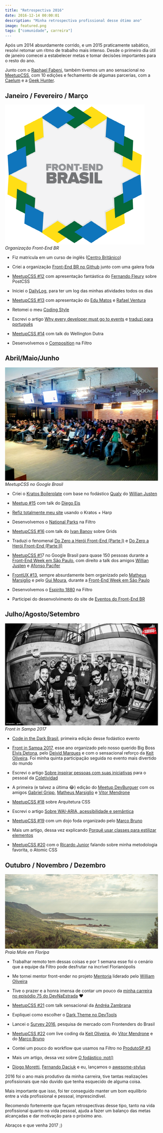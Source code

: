 ```yaml
---
title: "Retrospectiva 2016"
date: 2016-12-14 00:00:01
description: "Minha retrospectiva profissional desse ótimo ano"
image: featured.png
tags: ["comunidade", carreira"]
---
```


Após um 2014 absurdamente corrido, e um 2015 praticamente sabático, resolvi retomar um ritmo de trabalho mais intenso. Desde o primeiro dia útil de janeiro comecei a estabelecer metas e tomar decisões importantes para o resto do ano.

Junto com o [Raphael Fabeni](https://twitter.com/raphaelfabeni), também tivemos um ano sensacional no [MeetupCSS](https://www.meetup.com/pt-BR/CSS-SP/), com 10 edições e fechamento de algumas parcerias, com a [Caelum](https://www.caelum.com.br/) e a [Geek Hunter](http://www.geekhunter.com.br/).

## Janeiro / Fevereiro / Março

![Organização Front-End BR](frontend-br.png)*Organização Front-End BR*

* Fiz matricula em um curso de inglês ([Centro Britânico](http://www.centrobritanicoidiomas.com.br/))

* Criei a organização [Front-End BR no Github](https://github.com/frontendbr) junto com uma galera foda

* [MeetupCSS #12](https://www.meetup.com/pt-BR/CSS-SP/events/228073659/) com apresentação fantástica do [Fernando Fleury](https://github.com/fernandofleury) sobre PostCSS

* Iniciei o [DailyLog](https://github.com/LFeh/dailylog), para ter um log das minhas atividades todos os dias

* [MeetupCSS #13](https://www.meetup.com/pt-BR/CSS-SP/events/228918891/) com apresentação do [Edu Matos](https://twitter.com/eduardojmatos) e [Rafael Ventura](https://twitter.com/raffesmind)

* Retomei o meu [Coding Style](https://github.com/LFeh/coding-style)

* Escrevi o artigo [Why every developer must go to events](https://medium.com/nossa-coletividad/why-every-developer-must-to-go-to-events-6a5327a977f9) e [traduzi para português](https://codetalks.net/por-qual-motivo-todo-desenvolvedor-deve-ir-em-eventos-d1f276cf16b)

* [MeetupCSS #14](https://www.meetup.com/pt-BR/CSS-SP/events/229469361/) com talk do Wellington Dutra

* Desenvolvemos o [Composition](http://composition.is/) na Filtro

## Abril/Maio/Junho

![MeetupCSS no Google Brasil](meetup-css.png)*MeetupCSS no Google Brasil*

* Criei o [Kratos Boilerplate](https://github.com/LFeh/kratos-boilerplate) com base no fodástico [Qualy](https://github.com/Qualy-org/qualy-front) do [Willian Justen](https://twitter.com/Willian_justen)

* [Meetup #15](https://www.meetup.com/pt-BR/CSS-SP/events/230517971/) com talk do [Diego Eis](https://twitter.com/diegoeis)

* [Refiz totalmente meu site](http://www.felipefialho.com/) usando o Kratos + Harp

* Desenvolvemos o [National Parks](http://parks.oupexplore.com/) na Filtro

* [MeetupCSS #16](https://www.meetup.com/pt-BR/CSS-SP/events/231096531/) com talk do [Ivan Banov](https://github.com/ivanbanov) sobre Grids

* Traduzi o fenomenal [Do Zero a Herói Front-End (Parte I)](http://www.felipefialho.com/blog/2016/do-zero-a-heroi-do-front-end-parte-1) e [Do Zero a Herói Front-End (Parte II)](http://www.felipefialho.com/blog/2016/do-zero-a-heroi-do-front-end-parte-2)

* [MeetupCSS #1](https://www.meetup.com/pt-BR/CSS-SP/events/231096531/)7 no Google Brasil para quase 150 pessoas durante a [Front-End Week em São Paulo](https://medium.com/nossa-coletividad/quando-como-e-o-que-foi-a-front-week-2016-frontweek-7a4bf2567b37), com direito a talk dos amigos [Willian Justen](https://twitter.com/Willian_justen) e [Afonso Pacifer](https://twitter.com/afonsopacifer)

* [FrontUX #13](https://www.meetup.com/pt-BR/FrontUX/events/231870105/), sempre absurdamente bem organizado pelo [Matheus Marsiglio](https://twitter.com/matmarsiglio) e pelo [Gui Moura](https://twitter.com/ogmoura), durante a [Front-End Week em São Paulo](https://medium.com/nossa-coletividad/quando-como-e-o-que-foi-a-front-week-2016-frontweek-7a4bf2567b37)

* Desenvolvemos o [Espirito 1880](http://www.espirito1880.com/) na Filtro

* Participei do desenvolvimento do site de [Eventos do Front-End BR](http://frontendbr.com.br/eventos/)

## Julho/Agosto/Setembro

![Front in Sampa 2017](front-in-sampa-2017.png)*Front in Sampa 2017*

* [Code in the Dark Brasil](http://www.codeinthedark.com.br/), primeira edição desse fodástico evento

* [Front in Sampa 2017](http://frontinsampa.com.br/), esse ano organizado pelo nosso querido Big Boss [Elvis Detona](https://twitter.com/elvisdetona), pelo [Deivid Marques](https://twitter.com/deividmarques) e com o sensacional reforço da [Keit Oliveira](https://twitter.com/seescrevekeit). Foi minha quinta participação seguida no evento mais divertido do mundo

* Escrevi o artigo [Sobre inspirar pessoas com suas iniciativas](https://medium.com/nossa-coletividad/sobre-inspirar-pessoas-com-suas-iniciativas-6533790fed6a) para o pessoal da [Coletividad](https://twitter.com/coletividad)

* A primeira (e talvez a última 😂) edição do [Meetup DevBurguer](https://www.meetup.com/pt-BR/devBurguer/events/232811453/) com os amigos [Gabriel Gripp](https://twitter.com/grippado), [Matheus Marsiglio](https://twitter.com/matmarsiglio) e [Vitor Mendrone](https://twitter.com/VhMendrone)

* [MeetupCSS #18](https://www.meetup.com/pt-BR/CSS-SP/events/232545681/) sobre Arquitetura CSS

* Escrevi o artigo [Sobre WAI-ARIA, acessibilidade e semântica](http://www.felipefialho.com/blog/2016/sobre-wai-aria-acessibilidade-e-semantica)

* [MeetupCSS #19](https://www.meetup.com/pt-BR/CSS-SP/events/233231383/) com um dojo foda organizado pelo [Marco Bruno](https://twitter.com/marcobrunobr)

* Mais um artigo, dessa vez explicando [Porquê usar classes para estilizar elementos](http://www.felipefialho.com/blog/2016/porque-usar-classes-para-estilizar-elementos)

* [MeetupCSS #20](https://www.meetup.com/pt-BR/CSS-SP/events/234102615/) com o [Ricardo Junior](https://twitter.com/ricardojunior_) falando sobre minha metodologia favorita, o Atomic CSS

## Outubro / Novembro / Dezembro

![Praia Mole em Floripa](floripa.png)*Praia Mole em Floripa*

* Trabalhar remoto tem dessas coisas e por 1 semana esse foi o cenário que a equipe da Filtro pode desfrutar na incrível Florianópolis

* Me tornei mentor front-ender no projeto [Mentoria](https://github.com/training-center/mentoria) liderado pelo [William Oliveira](https://twitter.com/)

* Tive o prazer e a honra imensa de contar um pouco da [minha carreira no episódio 75 do DevNaEstrada](http://devnaestrada.com.br/2016/10/14/felipe-fialho.html) ❤

* [MeetupCSS #21](https://www.meetup.com/pt-BR/CSS-SP/events/234501775/) com talk sensacional da [Andréa Zambrana](https://twitter.com/akfzambrana)

* Expliquei como escolher o [Dark Theme no DevTools](http://www.felipefialho.com/blog/2016/dark-theme-no-dev-tools)

* Lancei o [Survey 2016](http://www.felipefialho.com/survey/), pesquisa de mercado com Frontenders do Brasil

* [MeetupCSS #22](https://www.meetup.com/pt-BR/CSS-SP/events/235413480/) com live coding da [Keit Oliveira](https://twitter.com/seescrevekeit), do [Vitor Mendrone](https://twitter.com/VhMendrone) e do [Marco Bruno](https://twitter.com/marcobrunobr)

* Contei um pouco do workflow que usamos na Filtro no [ProdutoSP #3](https://www.meetup.com/pt-BR/produtoSP/events/235574074/)

* Mais um artigo, dessa vez sobre [O fodástico :not()](http://www.felipefialho.com/blog/2016/css-o-fodastico-not)

* [Diogo Moretti](https://twitter.com/coletividad), [Fernando Daciuk](https://twitter.com/fdaciuk) e eu, lançamos o [awesome-stylus](https://github.com/diogomoretti/awesome-stylus)

2016 foi o ano mais produtivo da minha carreira, tive tantas realizações profissionais que não duvido que tenha esquecido de alguma coisa.

Mais importante que isso, foi ter conseguido manter um bom equilíbrio entre a vida profissional e pessoal, imprescindível.

Recomendo fortemente que façam retrospectivas desse tipo, tanto na vida profissional quanto na vida pessoal, ajuda a fazer um balanço das metas alcançadas e dar motivação para o próximo ano.

Abraços e que venha 2017 ;)
